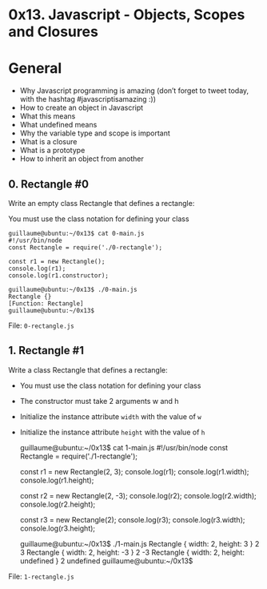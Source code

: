 # 0x13. Javascript - Objects, Scopes and Closures

# General
* Why Javascript programming is amazing (don’t forget to tweet today, with the hashtag #javascriptisamazing :))
* How to create an object in Javascript
* What this means
* What undefined means
* Why the variable type and scope is important
* What is a closure
* What is a prototype
* How to inherit an object from another

## 0. Rectangle #0
Write an empty class Rectangle that defines a rectangle:

You must use the class notation for defining your class

    guillaume@ubuntu:~/0x13$ cat 0-main.js
    #!/usr/bin/node
    const Rectangle = require('./0-rectangle');

    const r1 = new Rectangle();
    console.log(r1);
    console.log(r1.constructor);

    guillaume@ubuntu:~/0x13$ ./0-main.js
    Rectangle {}
    [Function: Rectangle]
    guillaume@ubuntu:~/0x13$

File: `0-rectangle.js`

## 1. Rectangle #1
Write a class Rectangle that defines a rectangle:

* You must use the class notation for defining your class
* The constructor must take 2 arguments w and h
* Initialize the instance attribute `width` with the value of `w`
* Initialize the instance attribute `height` with the value of `h`

    guillaume@ubuntu:~/0x13$ cat 1-main.js
    #!/usr/bin/node
    const Rectangle = require('./1-rectangle');

    const r1 = new Rectangle(2, 3);
    console.log(r1);
    console.log(r1.width);
    console.log(r1.height);

    const r2 = new Rectangle(2, -3);
    console.log(r2);
    console.log(r2.width);
    console.log(r2.height);

    const r3 = new Rectangle(2);
    console.log(r3);
    console.log(r3.width);
    console.log(r3.height);

    guillaume@ubuntu:~/0x13$ ./1-main.js
    Rectangle { width: 2, height: 3 }
    2
    3
    Rectangle { width: 2, height: -3 }
    2
    -3
    Rectangle { width: 2, height: undefined }
    2
    undefined
    guillaume@ubuntu:~/0x13$

File: `1-rectangle.js`